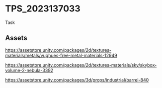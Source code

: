 # TPS_2023137033
Task
## Assets
https://assetstore.unity.com/packages/2d/textures-materials/metals/yughues-free-metal-materials-12949

https://assetstore.unity.com/packages/2d/textures-materials/sky/skybox-volume-2-nebula-3392

https://assetstore.unity.com/packages/3d/props/industrial/barrel-840